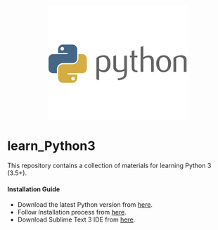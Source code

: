 <p align="center">
  <img src="logo.jpg" alt="logo"/>
</p>

# learn_Python3
This repository contains a collection of materials for learning Python 3 (3.5+).

#### Installation Guide
* Download the latest Python version from [here](https://www.python.org/downloads/).
* Follow Installation process from [here](https://www.ics.uci.edu/~pattis/common/handouts/pythoneclipsejava/python.html).
* Download Sublime Text 3 IDE from [here](http://www.sublimetext.com/).
